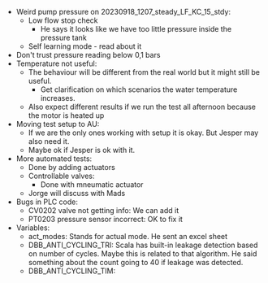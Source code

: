 - Weird pump pressure on 20230918_1207_steady_LF_KC_15_stdy:
    - Low flow stop check
        - He says it looks like we have too little pressure inside the pressure tank
    - Self learning mode - read about it
- Don't trust pressure reading below 0,1 bars
- Temperature not useful:
    - The behaviour will be different from the real world but it might still be useful.
        - Get clarification on which scenarios the water temperature increases.
    - Also expect different results if we run the test all afternoon because the motor is heated up
- Moving test setup to AU:
    - If we are the only ones working with setup it is okay. But Jesper may also need it.
    - Maybe ok if Jesper is ok with it.
- More automated tests:
    - Done by adding actuators
    - Controllable valves:
        - Done with mneumatic actuator
    - Jorge will discuss with Mads
- Bugs in PLC code:
    - CV0202 valve not getting info: We can add it
    - PT0203 pressure sensor incorrect: OK to fix it
- Variables:
    - act_modes: Stands for actual mode. He sent an excel sheet
    - DBB_ANTI_CYCLING_TRI: Scala has built-in leakage detection based on number of cycles. Maybe this is related to that algorithm. He said something about the count going to 40 if leakage was detected.
    - DBB_ANTI_CYCLING_TIM: